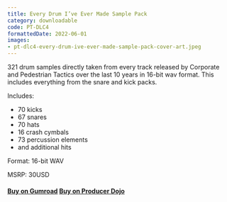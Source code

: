 ```yaml
---
title: Every Drum I’ve Ever Made Sample Pack
category: downloadable
code: PT-DLC4
formattedDate: 2022-06-01
images:
- pt-dlc4-every-drum-ive-ever-made-sample-pack-cover-art.jpeg
---
```


321 drum samples directly taken from every track released by Corporate and Pedestrian Tactics over the last 10 years in 16-bit wav format. This includes everything from the snare and kick packs.

Includes:

- 70 kicks
- 67 snares
- 70 hats
- 16 crash cymbals
- 73 percussion elements
- and additional hits

Format: 16-bit WAV

MSRP: 30USD

#### [Buy on Gumroad](https://pedestriantactics.gumroad.com/l/Pt-dlc4) [Buy on Producer Dojo](https://producerdj.com/product/every-drum-ive-ever-made-sample-pack/)